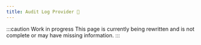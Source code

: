 ```yaml
---
title: Audit Log Provider 🚧
---
```


:::caution Work in progress
This page is currently being rewritten and is not complete or may have missing information.
:::

